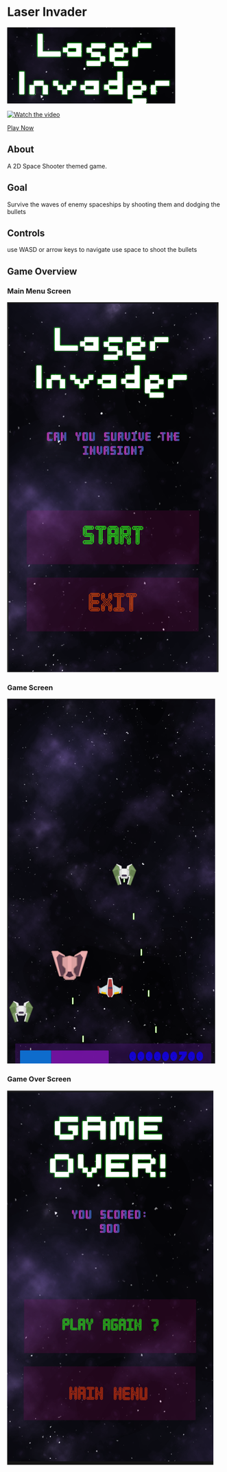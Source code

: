 # Laser Invader 

![Title](https://github.com/suryanshsingh2001/Laser-Invader/blob/main/Screenshots/Title%20.png)

[![Watch the video](https://img.youtube.com/vi/pcehQcYPnUM/maxresdefault.jpg)](https://www.youtube.com/watch?v=pcehQcYPnUM)


[Play Now](https://suryanshsingh2001.itch.io/laser-invader-2d)

## About
A 2D Space Shooter themed game.

## Goal
Survive the waves of enemy spaceships by shooting them and dodging the bullets 

## Controls 
use WASD or arrow keys to navigate
use space to shoot the bullets

## Game Overview
### Main Menu Screen
![Main Menu](https://github.com/suryanshsingh2001/Laser-Invader/blob/main/Screenshots/Screenshot%202022-08-07%20215602.png?raw=true)

### Game Screen
![Game](https://github.com/suryanshsingh2001/Laser-Invader/blob/main/Screenshots/Screenshot%202022-08-07%20215808.png?raw=true)

### Game Over Screen
![GameOver](https://github.com/suryanshsingh2001/Laser-Invader/blob/main/Screenshots/Screenshot%202022-08-07%20220135.png?raw=true)
